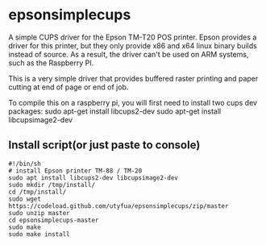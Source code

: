 # epsonsimplecups
A simple CUPS driver for the Epson TM-T20 POS printer.
Epson provides a driver for this printer, but they only provide x86 and x64 linux binary builds instead of source. As a result, the driver can't be used on ARM systems, such as the Raspberry PI.

This is a very simple driver that provides buffered raster printing and paper cutting at end of page or end of job.

To compile this on a raspberry pi, you will first need to install two cups dev packages:
sudo apt-get install libcups2-dev
sudo apt-get install libcupsimage2-dev

## Install script(or just paste to console)

```
#!/bin/sh
# install Epson printer TM-88 / TM-20
sudo apt install libcups2-dev libcupsimage2-dev
sudo mkdir /tmp/install/
cd /tmp/install/
sudo wget https://codeload.github.com/utyfua/epsonsimplecups/zip/master
sudo unzip master
cd epsonsimplecups-master
sudo make
sudo make install
```
